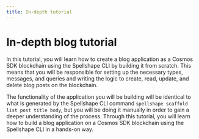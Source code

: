 ```yaml
---
title: In-depth tutorial
---
```


# In-depth blog tutorial

In this tutorial, you will learn how to create a blog application as a Cosmos
SDK blockchain using the Spellshape CLI by building it from scratch. This means that
you will be responsible for setting up the necessary types, messages, and
queries and writing the logic to create, read, update, and delete blog posts on
the blockchain.

The functionality of the application you will be building will be identical to
what is generated by the Spellshape CLI command `spellshape scaffold list post title
body`, but you will be doing it manually in order to gain a deeper understanding
of the process. Through this tutorial, you will learn how to build a blog
application on a Cosmos SDK blockchain using the Spellshape CLI in a hands-on way.
